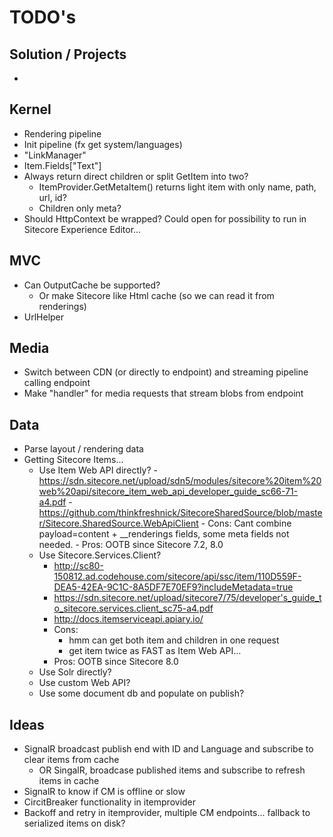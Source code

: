 # TODO's #

## Solution / Projects ##

- 

## Kernel ##

- Rendering pipeline
- Init pipeline (fx get system/languages)
- "LinkManager"
- Item.Fields["Text"]
- Always return direct children or split GetItem into two? 
	- ItemProvider.GetMetaItem() returns light item with only name, path, url, id?
	- Children only meta?
- Should HttpContext be wrapped? Could open for possibility to run in Sitecore Experience Editor...

## MVC ##

- Can OutputCache be supported? 
	- Or make Sitecore like Html cache (so we can read it from renderings)
- UrlHelper

## Media ##

- Switch between CDN (or directly to endpoint) and streaming pipeline calling endpoint
- Make "handler" for media requests that stream blobs from endpoint

## Data ##

- Parse layout / rendering data
- Getting Sitecore Items...
	- Use Item Web API directly? 
			- https://sdn.sitecore.net/upload/sdn5/modules/sitecore%20item%20web%20api/sitecore_item_web_api_developer_guide_sc66-71-a4.pdf
			- https://github.com/thinkfreshnick/SitecoreSharedSource/blob/master/Sitecore.SharedSource.WebApiClient
			- Cons: Cant combine payload=content + __renderings fields, some meta fields not needed.
			- Pros: OOTB since Sitecore 7.2, 8.0
	- Use Sitecore.Services.Client?
		- http://sc80-150812.ad.codehouse.com/sitecore/api/ssc/item/110D559F-DEA5-42EA-9C1C-8A5DF7E70EF9?includeMetadata=true
		- https://sdn.sitecore.net/upload/sitecore7/75/developer's_guide_to_sitecore.services.client_sc75-a4.pdf
		- http://docs.itemserviceapi.apiary.io/
		- Cons: 
			- hmm can get both item and children in one request
			- get item twice as FAST as Item Web API...
		- Pros: OOTB since Sitecore 8.0
	- Use Solr directly?
	- Use custom Web API?
	- Use some document db and populate on publish?

## Ideas ##
	
- SignalR broadcast publish end with ID and Language and subscribe to clear items from cache
	- OR SingalR, broadcase published items and subscribe to refresh items in cache
- SignalR to know if CM is offline or slow
- CircitBreaker functionality in itemprovider
- Backoff and retry in itemprovider, multiple CM endpoints... fallback to serialized items on disk? 
